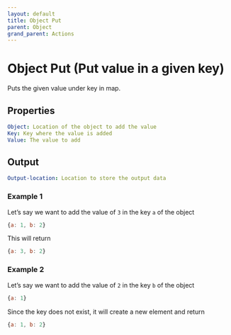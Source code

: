 ```yaml
---
layout: default
title: Object Put
parent: Object
grand_parent: Actions
---
```

# Object Put (Put value in a given key)
Puts the given value under key in map.

## Properties
```yaml
Object: Location of the object to add the value
Key: Key where the value is added
Value: The value to add
```

## Output
```yaml
Output-location: Location to store the output data
```

### Example 1
Let’s say we want to add the value of `3` in the key `a` of the object
```js
{a: 1, b: 2}
```

This will return
```js
{a: 3, b: 2}
```

### Example 2
Let’s say we want to add the value of `2` in the key `b` of the object
```js
{a: 1}
```

Since the key does not exist, it will create a new element and return
```js
{a: 1, b: 2}
```
